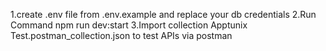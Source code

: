 1.create .env file from .env.example and replace your db credentials
2.Run Command
npm run dev:start
3.Import collection Apptunix Test.postman_collection.json to test APIs via postman
